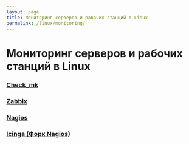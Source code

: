 ```yaml
---
layout: page
title: Мониторинг серверов и рабочих станций в Linux
permalink: /linux/monitoring/
---
```


# Мониторинг серверов и рабочих станций в Linux

### [Check_mk](/linux/monitoring/check-mk/)

### [Zabbix](/linux/monitoring/zabbix/)

### [Nagios](/linux/monitoring/nagios/)

### [Icinga (Форк Nagios)](/linux/monitoring/icinga/)
